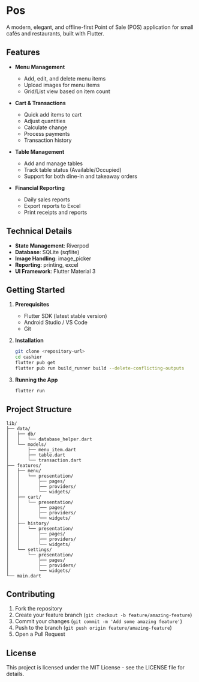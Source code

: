 # Pos

A modern, elegant, and offline-first Point of Sale (POS) application for small cafés and restaurants, built with Flutter.

## Features

- **Menu Management**
  - Add, edit, and delete menu items
  - Upload images for menu items
  - Grid/List view based on item count

- **Cart & Transactions**
  - Quick add items to cart
  - Adjust quantities
  - Calculate change
  - Process payments
  - Transaction history

- **Table Management**
  - Add and manage tables
  - Track table status (Available/Occupied)
  - Support for both dine-in and takeaway orders

- **Financial Reporting**
  - Daily sales reports
  - Export reports to Excel
  - Print receipts and reports

## Technical Details

- **State Management**: Riverpod
- **Database**: SQLite (sqflite)
- **Image Handling**: image_picker
- **Reporting**: printing, excel
- **UI Framework**: Flutter Material 3

## Getting Started

1. **Prerequisites**
   - Flutter SDK (latest stable version)
   - Android Studio / VS Code
   - Git

2. **Installation**
   ```bash
   git clone <repository-url>
   cd cashier
   flutter pub get
   flutter pub run build_runner build --delete-conflicting-outputs
   ```

3. **Running the App**
   ```bash
   flutter run
   ```

## Project Structure

```
lib/
├── data/
│   ├── db/
│   │   └── database_helper.dart
│   └── models/
│       ├── menu_item.dart
│       ├── table.dart
│       └── transaction.dart
├── features/
│   ├── menu/
│   │   └── presentation/
│   │       ├── pages/
│   │       ├── providers/
│   │       └── widgets/
│   ├── cart/
│   │   └── presentation/
│   │       ├── pages/
│   │       ├── providers/
│   │       └── widgets/
│   ├── history/
│   │   └── presentation/
│   │       ├── pages/
│   │       ├── providers/
│   │       └── widgets/
│   └── settings/
│       └── presentation/
│           ├── pages/
│           ├── providers/
│           └── widgets/
└── main.dart
```

## Contributing

1. Fork the repository
2. Create your feature branch (`git checkout -b feature/amazing-feature`)
3. Commit your changes (`git commit -m 'Add some amazing feature'`)
4. Push to the branch (`git push origin feature/amazing-feature`)
5. Open a Pull Request

## License

This project is licensed under the MIT License - see the LICENSE file for details.
#
